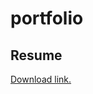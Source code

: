 # portfolio

## Resume

[Download link.](https://kaoticgreen.github.io/portfolio/robert-gervais-resume.pdf)